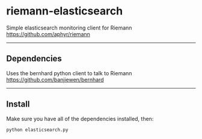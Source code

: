 riemann-elasticsearch
=====================

Simple elasticsearch monitoring client for Riemann https://github.com/aphyr/riemann

---
## Dependencies

Uses the bernhard python client to talk to Riemann  https://github.com/banjiewen/bernhard

---
## Install

Make sure you have all of the dependencies installed, then:

```
python elasticsearch.py
```
